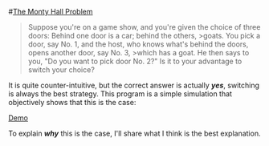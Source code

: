 #[The Monty Hall Problem](https://en.wikipedia.org/wiki/Monty_Hall_problem)

>Suppose you're on a game show, and you're given the choice of three doors: Behind one door is a car; behind the others, >goats. You pick a door, say No. 1, and the host, who knows what's behind the doors, opens another door, say No. 3, >which has a goat. He then says to you, "Do you want to pick door No. 2?" Is it to your advantage to switch your choice?

It is quite counter-intuitive, but the correct answer is actually ***yes***, switching is always the best strategy. This program is a simple simulation that objectively shows that this is the case:

[Demo](demo.gif)

To explain ***why*** this is the case, I'll share what I think is the best explanation.
